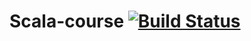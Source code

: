 # Scala-course [![Build Status](https://semaphoreci.com/api/v1/dgroup/scala-course/branches/master/shields_badge.svg)](https://semaphoreci.com/dgroup/scala-course)
